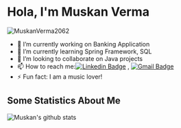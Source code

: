 
<h1 align="left"> Hola, I'm Muskan Verma</h1>

<p align="left"> <img src="https://komarev.com/ghpvc/?username=MuskanVerma2062" alt="MuskanVerma2062" /> </p>

- 🔭 I’m currently working on Banking Application
- 🌱 I’m currently learning Spring Framework, SQL
- 👯 I’m looking to collaborate on Java projects
- 📫 How to reach me:[![Linkedin Badge](https://img.shields.io/badge/-LinkedIn-blue?style=flat-square&logo=Linkedin&logoColor=white&link=)](https://www.linkedin.com/in/muskan-verma-58b9691a0) 
, [![Gmail Badge](https://img.shields.io/badge/-Gmail-c14438?style=flat-square&logo=Gmail&logoColor=white&link=mailto:muskanverma2062@gmail.com)](mailto:muskanverma2062@gmail.com)
- ⚡ Fun fact: I am a music lover!

## Some Statistics About Me
![Muskan's github stats](https://github-readme-stats.vercel.app/api?username=MuskanVerma2062&include_all_commits=true&count_private=true&show_owner=true&show_icons=true&theme=merko)<br>
